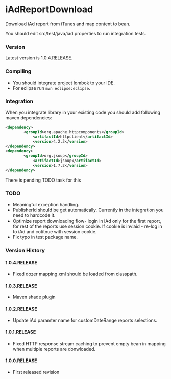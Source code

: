 iAdReportDownload
=================

Download iAd report from iTunes and map content to bean.

You should edit src/test/java/iad.properties to run integration tests.

### Version

Latest version is 1.0.4.RELEASE.

### Compiling

* You should integrate project lombok to your IDE.
* For eclipse run `mvn eclipse:eclipse`.

### Integration

When you integrate library in your existing code you should add following maven dependencies:

```xml
<dependency>
  		<groupId>org.apache.httpcomponents</groupId>
			<artifactId>httpclient</artifactId>
			<version>4.2.3</version>
</dependency>
<dependency>
  		<groupId>org.jsoup</groupId>
			<artifactId>jsoup</artifactId>
			<version>1.7.2</version>
</dependency>
```

There is pending TODO task for this

### TODO

* Meaningful exception handling.
* PublisherId should be get automatically. Currently in the integration you need to hardcode it.
* Optimize report downloading flow- login in iAd only for the first report, for rest of the reports use session cookie.
If cookie is invlaid - re-log in to iAd and cotitnue with session cookie.
* Fix typo in test package name.

### Version History

#### 1.0.4.RELEASE

* Fixed dozer mapping.xml should be loaded from classpath.

#### 1.0.3.RELEASE

* Maven shade plugin

#### 1.0.2.RELEASE

* Update iAd paramter name for customDateRange reports selections.

#### 1.0.1.RELEASE 

* Fixed HTTP response stream caching to prevent empty bean in mapping when multiple reports are donwloaded.

#### 1.0.0.RELEASE

* First released revision
